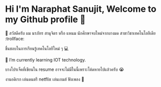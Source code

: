 # Hi I'm Naraphat Sanujit, Welcome to my Github profile 👋


:musical_note: สวัสดีครับ ผม นรภัทร สานุจิตร หรือ แหนม นักศึกษาจบใหม่จากบางมด สาขาวิชาเทคโนโลยีเดีย :trollface: 

ชื่นชอบในการเรียนรู้เทคโนโลยีใหม่ ๆ :computer:

🌱 I’m currently learning IOT technology.

บางโปรเจ็คที่เขียนใน resume อาจจะไม่มีในนี้เพราะโค้ดหายไปแล้วครับ :sob:

งานอดิเรก เล่นดนตรี netflix เล่นเกมส์ ฟังเพลง  :japanese_goblin: 





<!--
**plzdontcry19/plzdontcry19** is a ✨ _special_ ✨ repository because its `README.md` (this file) appears on your GitHub profile.

Here are some ideas to get you started:

- 🔭 I’m currently working on ...
- 
- 👯 I’m looking to collaborate on ...
- 🤔 I’m looking for help with ...
- 💬 Ask me about ...
- 📫 How to reach me: ...
- 😄 Pronouns: ...
- ⚡ Fun fact: ...
-->
